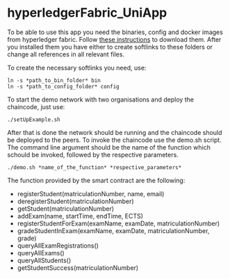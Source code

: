 # hyperledgerFabric_UniApp

To be able to use this app you need the binaries, config and docker images from hyperledger fabric. Follow [these instructions](https://hyperledger-fabric.readthedocs.io/en/latest/install.html) to download them. After you installed them you have either to create softlinks to these folders or change all references in all relevant files.

To create the necessary softlinks you need, use:

```
ln -s *path_to_bin_folder* bin
ln -s *path_to_config_folder* config
```

To start the demo network with two organisations and deploy the chaincode, just use:

```
./setUpExample.sh
```

After that is done the network should be running and the chaincode should be deployed to the peers. To invoke the chaincode use the demo.sh script. The command line argument should be the name of the function which schould be invoked, followed by the respective parameters.

```
./demo.sh *name_of_the_function* *respective_parameters*
```

The function provided by the smart contract are the following:

* registerStudent(matriculationNumber, name, email)
* deregisterStudent(matriculationNumber)
* getStudent(matriculationNumber)
* addExam(name, startTime, endTime, ECTS)
* registerStudentForExam(examName, examDate, matriculationNumber)
* gradeStudentInExam(examName, examDate, matriculationNumber, grade)
* queryAllExamRegistrations()
* queryAllExams()
* queryAllStudents()
* getStudentSuccess(matriculationNumber)

